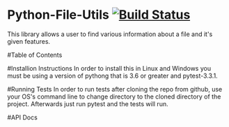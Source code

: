 # Python-File-Utils [![Build Status](https://travis-ci.org/xerofoify/Python-File-Utils.svg?branch=master)](https://travis-ci.org/xerofoify/Python-File-Utils) 

This library allows a user to find various information about a file and it's given features.

#Table of Contents


#Installion Instructions
In order to install this in Linux and Windows you must be using a version of pythong that is 3.6 or greater and pytest-3.3.1.

#Running Tests
In order to run tests after cloning the repo from github, use your OS's command line to change directory to the cloned directory of the project. Afterwards just run pytest and the tests will run.

#API Docs
